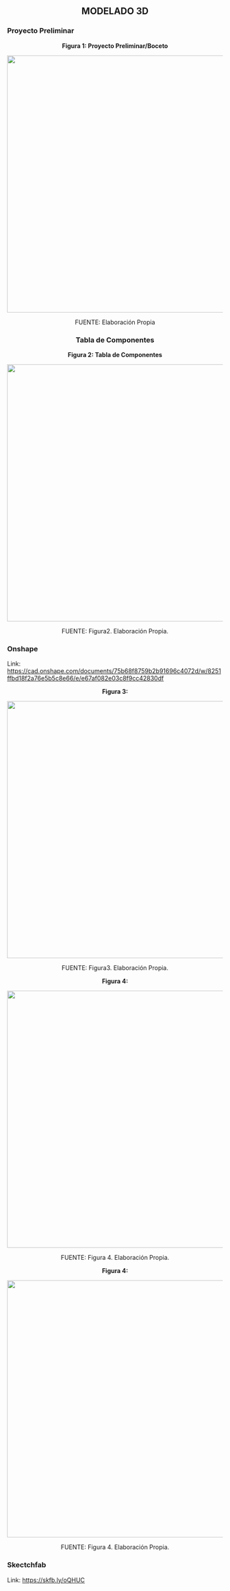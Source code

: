## <p align=center>MODELADO 3D</p>

### Proyecto Preliminar 

<p align="center"><strong>Figura 1: Proyecto Preliminar/Boceto</strong></p>

<p align="center"><img src="https://github.com/stephany-toribio/Repositorio-BioTech/blob/main/Imagenes/WhatsApp%20Image%202024-02-07%20at%208.12.03%20AM.jpeg" width="600" style="margin: auto;"></p>

<p align="center" class="note text-center note-white">FUENTE: Elaboración Propia</p>

### <p align=center>Tabla de Componentes</p>

<p align="center"><strong>Figura 2: Tabla de Componentes</strong></p>

<p align="center"><img src="https://github.com/stephany-toribio/Repositorio-BioTech/blob/main/Imagenes/WhatsApp%20Image%202024-02-07%20at%207.21.57%20AM.jpeg" width="600" style="margin: auto;"></p>

<p align="center" class="note text-center note-white">FUENTE: Figura2. Elaboración Propia.</p>

### Onshape

Link: https://cad.onshape.com/documents/75b68f8759b2b91696c4072d/w/8251ffbd18f2a76e5b5c8e66/e/e67af082e03c8f9cc42830df 

<p align="center"><strong>Figura 3:</strong></p>

<p align="center"><img src="https://github.com/stephany-toribio/Repositorio-BioTech/blob/main/Imagenes/WhatsApp%20Image%202024-02-07%20at%207.05.27%20AM.jpeg" width="600" style="margin: auto;"></p>

<p align="center" class="note text-center note-white">FUENTE: Figura3. Elaboración Propia.</p>

<p align="center"><strong>Figura 4:</strong></p>

<p align="center"><img src="https://github.com/stephany-toribio/Repositorio-BioTech/blob/main/Imagenes/WhatsApp%20Image%202024-02-07%20at%207.08.34%20AM.jpeg" width="600" style="margin: auto;"></p>

<p align="center" class="note text-center note-white">FUENTE: Figura 4. Elaboración Propia.</p>

<p align="center"><strong>Figura 4:</strong></p>

<p align="center"><img src="https://github.com/stephany-toribio/Repositorio-BioTech/blob/main/Imagenes/WhatsApp%20Image%202024-02-07%20at%207.07.56%20AM.jpeg" width="600" style="margin: auto;"></p>

<p align="center" class="note text-center note-white">FUENTE: Figura 4. Elaboración Propia.</p>

### Skectchfab

Link: https://skfb.ly/oQHUC



